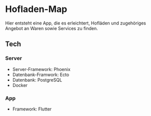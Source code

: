 # Hofladen-Map

Hier entsteht eine App, die es erleichtert, Hofläden und zugehöriges Angebot an Waren sowie Services zu finden.

## Tech

### Server
- Server-Framework: Phoenix
- Datenbank-Framwork: Ecto
- Datenbank: PostgreSQL
- Docker

### App
- Framework: Flutter
